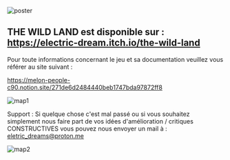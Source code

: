 
![poster](https://github.com/Flavien-Dieval/THE-WILD-LAND/assets/101816097/7228431c-c8b7-4890-b676-40298d4091a1)

## THE WILD LAND est disponible sur : https://electric-dream.itch.io/the-wild-land

Pour toute informations concernant le jeu et sa documentation veuillez vous référer au site suivant :

https://melon-people-c90.notion.site/271de6d2484440beb1747bda97872ff8

![map1](https://github.com/Flavien-Dieval/THE-WILD-LAND/assets/101816097/3f63c70b-7846-4343-aefc-071fc6c025f0)

Support : 
Si quelque chose c'est mal passé ou si vous souhaitez simplement nous faire part de vos idées d'amélioration / critiques CONSTRUCTIVES vous pouvez nous envoyer un mail à : eletric_dreams@proton.me

![map2](https://github.com/Flavien-Dieval/THE-WILD-LAND/assets/101816097/caa62f94-38e3-4ae5-af25-2a7d108e570d)
